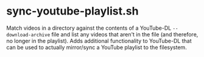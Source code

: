 # sync-youtube-playlist.sh
Match videos in a directory against the contents of a YouTube-DL `--download-archive` file and list any videos that aren't in the file (and therefore, no longer in the playlist). Adds additional functionality to YouTube-DL that can be used to actually mirror/sync a YouTube playlist to the filesystem.
